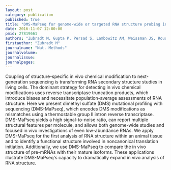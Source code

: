 ```yaml
---
layout: post
category: publication
published: true
title: "DMS-MaPseq for genome-wide or targeted RNA structure probing in vivo."
date: 2016-11-07 12:00:00
pmid: 27819661
authors: "Zubradt M, Gupta P, Persad S, Lambowitz AM, Weissman JS, Rouskin S"
firstauthor: "Zubradt M"
journalname: "Nat. Methods"
journalvolume: 
journalissue: 
journalpages: 
---
```


Coupling of structure-specific in vivo chemical modification to next-generation sequencing is transforming RNA secondary structure studies in living cells. The dominant strategy for detecting in vivo chemical modifications uses reverse transcriptase truncation products, which introduce biases and necessitate population-average assessments of RNA structure. Here we present dimethyl sulfate (DMS) mutational profiling with sequencing (DMS-MaPseq), which encodes DMS modifications as mismatches using a thermostable group II intron reverse transcriptase. DMS-MaPseq yields a high signal-to-noise ratio, can report multiple structural features per molecule, and allows both genome-wide studies and focused in vivo investigations of even low-abundance RNAs. We apply DMS-MaPseq for the first analysis of RNA structure within an animal tissue and to identify a functional structure involved in noncanonical translation initiation. Additionally, we use DMS-MaPseq to compare the in vivo structure of pre-mRNAs with their mature isoforms. These applications illustrate DMS-MaPseq's capacity to dramatically expand in vivo analysis of RNA structure.


